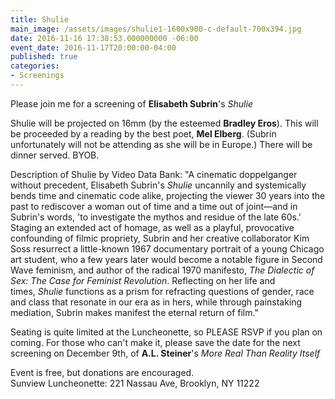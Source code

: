```yaml
---
title: Shulie
main_image: /assets/images/shulie1-1600x900-c-default-700x394.jpg
date: 2016-11-16 17:38:53.000000000 -06:00
event_date: 2016-11-17T20:00:00-04:00
published: true
categories:
- Screenings
---
```

Please join me for a screening of **Elisabeth Subrin**'s *Shulie*

Shulie will be projected on 16mm (by the esteemed **Bradley Eros**). This will be proceeded by a reading by the best poet, **Mel Elberg**. (Subrin unfortunately will not be attending as she will be in Europe.) There will be dinner served. BYOB.

Description of Shulie by Video Data Bank: "A cinematic doppelganger without precedent, Elisabeth Subrin's *Shulie* uncannily and systemically bends time and cinematic code alike, projecting the viewer 30 years into the past to rediscover a woman out of time and a time out of joint—and in Subrin's words, 'to investigate the mythos and residue of the late 60s.' Staging an extended act of homage, as well as a playful, provocative confounding of filmic propriety, Subrin and her creative collaborator Kim Soss resurrect a little-known 1967 documentary portrait of a young Chicago art student, who a few years later would become a notable figure in Second Wave feminism, and author of the radical 1970 manifesto, *The Dialectic of Sex: The Case for Feminist Revolution*. Reflecting on her life and times, *Shulie* functions as a prism for refracting questions of gender, race and class that resonate in our era as in hers, while through painstaking mediation, Subrin makes manifest the eternal return of film."

Seating is quite limited at the Luncheonette, so PLEASE RSVP if you plan on coming. For those who can't make it, please save the date for the next screening on December 9th, of **A.L. Steiner**'s *More Real Than Reality Itself*

Event is free, but donations are encouraged.<br />
Sunview Luncheonette: 221 Nassau Ave, Brooklyn, NY 11222
